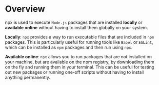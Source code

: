 # Overview

npx is used to execute `Node.js` packages that are installed **locally** or **available online** without having to install them globally on your system.

**Locally**: `npx` provides a way to run executable files that are included in `npm` packages. This is particularly useful for running tools like `Babel` or `ESLint`, which can be installed as `npm` packages and then run using `npx`.

**Available online**: `npx` allows you to run packages that are not installed on your machine, but are available on the npm registry, by downloading them on the fly and running them in your terminal. This can be useful for testing out new packages or running one-off scripts without having to install anything permanently.